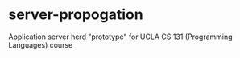 # server-propogation
Application server herd "prototype" for UCLA CS 131 (Programming Languages) course
